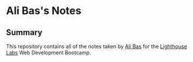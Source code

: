# Ali Bas's Notes
## Summary 

This repository contains all of the notes taken by [Ali Bas](https://github.com/alibas01) for the [Lighthouse Labs](https://www.lighthouselabs.ca/) Web Development Bootcamp.

